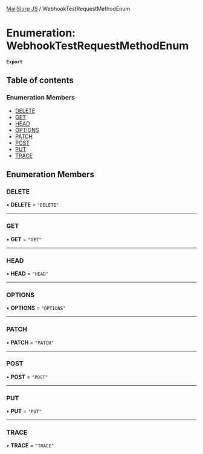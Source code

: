 [MailSlurp JS](../README.md) / WebhookTestRequestMethodEnum

# Enumeration: WebhookTestRequestMethodEnum

**`Export`**

## Table of contents

### Enumeration Members

- [DELETE](WebhookTestRequestMethodEnum.md#delete)
- [GET](WebhookTestRequestMethodEnum.md#get)
- [HEAD](WebhookTestRequestMethodEnum.md#head)
- [OPTIONS](WebhookTestRequestMethodEnum.md#options)
- [PATCH](WebhookTestRequestMethodEnum.md#patch)
- [POST](WebhookTestRequestMethodEnum.md#post)
- [PUT](WebhookTestRequestMethodEnum.md#put)
- [TRACE](WebhookTestRequestMethodEnum.md#trace)

## Enumeration Members

### DELETE

• **DELETE** = ``"DELETE"``

___

### GET

• **GET** = ``"GET"``

___

### HEAD

• **HEAD** = ``"HEAD"``

___

### OPTIONS

• **OPTIONS** = ``"OPTIONS"``

___

### PATCH

• **PATCH** = ``"PATCH"``

___

### POST

• **POST** = ``"POST"``

___

### PUT

• **PUT** = ``"PUT"``

___

### TRACE

• **TRACE** = ``"TRACE"``

